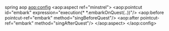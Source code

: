 spring aop
<bean id="minstrel" class="com.springinaction.knights.Minstrel"/>
<aop:config>
 <aop:aspect ref="minstrel">
  <aop:pointcut id="embark" expression="execution(* *.embarkOnQuest(..))"/>
  <aop:before pointcut-ref="embark" method="singBeforeQuest"/>
  <aop:after pointcut-ref="embark" method="singAfterQuest"/>
 </aop:aspect>
</aop:config>

